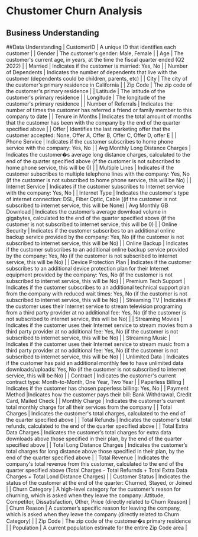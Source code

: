 # Chustomer Churn Analysis
## Business Understanding
##Data Understanding
| CustomerID |	A unique ID that identifies each customer |
| Gender |	The customer's gender: Male, Female |
|	Age |	The customer's current age, in years, at the time the fiscal quarter ended (Q2 2022) |
|	Married |	Indicates if the customer is married: Yes, No |
| Number of Dependents |	Indicates the number of dependents that live with the customer (dependents could be children, parents, etc) |
|	City |	The city of the customer's primary residence in California |
|	Zip Code |	The zip code of the customer's primary residence |
|	Latitude |	The latitude of the customer's primary residence |
|	Longitude |	The longitude of the customer's primary residence |
|	Number of Referrals |	Indicates the number of times the customer has referred a friend or family member to this company to date |
|	Tenure in Months |	Indicates the total amount of months that the customer has been with the company by the end of the quarter specified above |
|	Offer |	Identifies the last marketing offer that the customer accepted: None, Offer A, Offer B, Offer C, Offer D, offer E |
| Phone Service | Indicates if the customer subscribes to home phone service with the company: Yes, No |
|	Avg Monthly Long Distance Charges | Indicates the customer�s average long distance charges, calculated to the end of the quarter specified above (if the customer is not subscribed to home phone service, this will be 0) |
|	Multiple Lines | Indicates if the customer subscribes to multiple telephone lines with the company: Yes, No (if the customer is not subscribed to home phone service, this will be No) |
|	Internet Service | Indicates if the customer subscribes to Internet service with the company: Yes, No |
|	Internet Type | Indicates the customer's type of internet connection: DSL, Fiber Optic, Cable ((if the customer is not subscribed to internet service, this will be None)
|	Avg Monthly GB Download | Indicates the customer’s average download volume in gigabytes, calculated to the end of the quarter specified above (if the customer is not subscribed to internet service, this will be 0) |
|	Online Security | Indicates if the customer subscribes to an additional online backup service provided by the company: Yes, No (if the customer is not subscribed to internet service, this will be No) |
|	Online Backup | Indicates if the customer subscribes to an additional online backup service provided by the company: Yes, No (if the customer is not subscribed to internet service, this will be No) |
|	Device Protection Plan |	Indicates if the customer subscribes to an additional device protection plan for their Internet equipment provided by the company: Yes, No (if the customer is not subscribed to internet service, this will be No) |
|	Premium Tech Support | Indicates if the customer subscribes to an additional technical support plan from the company with reduced wait times: Yes, No (if the customer is not subscribed to internet service, this will be No) |
|	Streaming TV | Indicates if the customer uses their Internet service to stream television programing from a third party provider at no additional fee: Yes, No (if the customer is not subscribed to internet service, this will be No) |
|	Streaming Movies |	Indicates if the customer uses their Internet service to stream movies from a third party provider at no additional fee: Yes, No (if the customer is not subscribed to internet service, this will be No) |
|	Streaming Music | Indicates if the customer uses their Internet service to stream music from a third party provider at no additional fee: Yes, No (if the customer is not subscribed to internet service, this will be No) |
|	Unlimited Data | Indicates if the customer has paid an additional monthly fee to have unlimited data downloads/uploads: Yes, No (if the customer is not subscribed to internet service, this will be No) |
|	Contract | Indicates the customer's current contract type: Month-to-Month, One Year, Two Year |
|	Paperless Billing | Indicates if the customer has chosen paperless billing: Yes, No |
|	Payment Method |Indicates how the customer pays their bill: Bank Withdrawal, Credit Card, Mailed Check |
|	Monthly Charge | Indicates the customer's current total monthly charge for all their services from the company |
|	Total Charges | Indicates the customer's total charges, calculated to the end of the quarter specified above |
|	Total Refunds | Indicates the customer's total refunds, calculated to the end of the quarter specified above |
|	Total Extra Data Charges | Indicates the customer’s total charges for extra data downloads above those specified in their plan, by the end of the quarter specified above |
|	Total Long Distance Charges | Indicates the customer’s total charges for long distance above those specified in their plan, by the end of the quarter specified above |
|	Total Revenue | Indicates the company's total revenue from this customer, calculated to the end of the quarter specified above (Total Charges - Total Refurnds + Total Extra Data Charges + Total Lond Distance Charges) |
| Customer Status | Indicates the status of the customer at the end of the quarter: Churned, Stayed, or Joined |
| Churn Category | A high-level category for the customer’s reason for churning, which is asked when they leave the company: Attitude, Competitor, Dissatisfaction, Other, Price (directly related to Churn Reason) |
|	Churn Reason | A customer’s specific reason for leaving the company, which is asked when they leave the company (directly related to Churn Category) |
|	Zip Code | The zip code of the customer�s primary residence |
|	Population |	A current population estimate for the entire Zip Code area |
